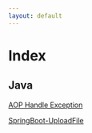 ```yaml
---
layout: default
---
```


# Index

## Java

[AOP Handle Exception](https://therainisme.github.io/blog/docs/java/AOP-1)

[SpringBoot-UploadFile](https://therainisme.github.io/blog/docs/java/SpringBoot/UploadFile)

